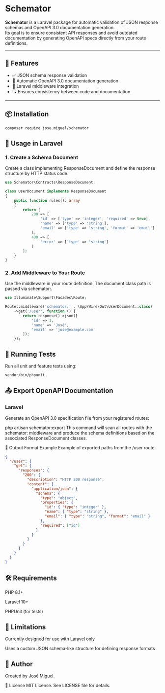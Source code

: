 # Schemator

**Schemator** is a Laravel package for automatic validation of JSON response schemas and OpenAPI 3.0 documentation generation.  
Its goal is to ensure consistent API responses and avoid outdated documentation by generating OpenAPI specs directly from your route definitions.

---

## 🚀 Features

- ✅ JSON schema response validation
- 📄 Automatic OpenAPI 3.0 documentation generation
- 🎯 Laravel middleware integration
- 🔍 Ensures consistency between code and documentation

---

## 📦 Installation

```bash
composer require jose.miguel/schemator
```

## 🔧 Usage in Laravel
### 1. Create a Schema Document
Create a class implementing ResponseDocument and define the response structure by HTTP status code.

```php
use Schemator\Contracts\ResponseDocument;

class UserDocument implements ResponseDocument
{
    public function rules(): array
    {
        return [
            200 => [
                'id' => ['type' => 'integer', 'required' => true],
                'name' => ['type' => 'string'],
                'email' => ['type' => 'string', 'format' => 'email']
            ],
            400 => [
                'error' => ['type' => 'string']
            ]
        ];
    }
}
```

### 2. Add Middleware to Your Route
Use the middleware in your route definition. The document class path is passed via schemator:.

```php
use Illuminate\Support\Facades\Route;

Route::middleware('schemator:' . \App\Wire\Out\UserDocument::class)
    ->get('/user', function () {
        return response()->json([
            'id' => 1,
            'name' => 'José',
            'email' => 'jose@example.com'
        ]);
    });
```    
## 🧪 Running Tests
Run all unit and feature tests using:
```
vendor/bin/phpunit
```

## 📤 Export OpenAPI Documentation

### Laravel
Generate an OpenAPI 3.0 specification file from your registered routes:

php artisan schemator:export
This command will scan all routes with the schemator: middleware and produce the schema definitions based on the associated ResponseDocument classes.

📁 Output Format Example
Example of exported paths from the /user route:
```json
{
  "/user": {
    "get": {
      "responses": {
        "200": {
          "description": "HTTP 200 response",
          "content": {
            "application/json": {
              "schema": {
                "type": "object",
                "properties": {
                  "id": { "type": "integer" },
                  "name": { "type": "string" },
                  "email": { "type": "string", "format": "email" }
                },
                "required": ["id"]
              }
            }
          }
        }
      }
    }
  }
}
```
## 🛠 Requirements
PHP 8.1+

Laravel 10+

PHPUnit (for tests)

## 📌 Limitations
Currently designed for use with Laravel only

Uses a custom JSON schema-like structure for defining response formats

## 🧑 Author
Created by José Miguel.

📃 License
MIT License. See LICENSE file for details.
